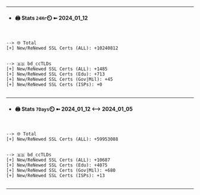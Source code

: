 

---
- #### 🖨️ **Stats** `24Hr`⏲️ ➼ 2024_01_12
```console


--> 🌐 Total
[+] New/ReNewed SSL Certs (ALL): +10240812


--> 🇧🇩 bd_ccTLDs
[+] New/ReNewed SSL Certs (ALL): +1485
[+] New/ReNewed SSL Certs (Edu): +713
[+] New/ReNewed SSL Certs (Gov|Mil): +45
[+] New/ReNewed SSL Certs (ISPs): +0


```

---
- #### 🖨️ **Stats** `7Days`⏲️ ➼ 2024_01_12 <--> 2024_01_05
```console


--> 🌐 Total
[+] New/ReNewed SSL Certs (ALL): +59953088


--> 🇧🇩 bd_ccTLDs
[+] New/ReNewed SSL Certs (ALL): +10687
[+] New/ReNewed SSL Certs (Edu): +4075
[+] New/ReNewed SSL Certs (Gov|Mil): +680
[+] New/ReNewed SSL Certs (ISPs): +13


```

---

